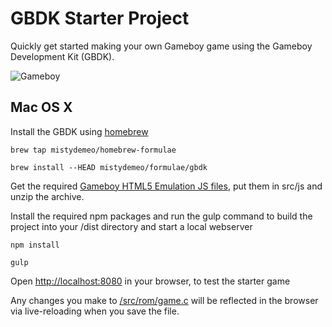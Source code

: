 
# GBDK Starter Project

Quickly get started making your own Gameboy game using the Gameboy Development Kit (GBDK).

![Gameboy](http://i.imgur.com/DVvag10.png "Gameboy")

## Mac OS X

Install the GBDK using [homebrew](http://brew.sh)

`brew tap mistydemeo/homebrew-formulae`

`brew install --HEAD mistydemeo/formulae/gbdk`

Get the required [Gameboy HTML5 Emulation JS files](https://mega.nz/#!tBhTVCrZ!LvXz3lM-ERedLb5ex58__Y_iTMCcZUTm_hVZzIz09i8
), put them in src/js and unzip the archive.

Install the required npm packages and run the gulp command to build the project into your /dist directory and start a local webserver

`npm install`

`gulp`

Open [http://localhost:8080](http://localhost:8080) in your browser, to test the starter game

Any changes you make to [/src/rom/game.c](/src/rom/game.c) will be reflected in the browser via live-reloading when you save the file.
